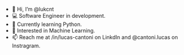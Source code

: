 - 👋 Hi, I’m @lukcnt
- 💻 Software Engineer in development.
- 🐍 Currently learning Python.
- 👀 Interested in Machine Learning.
- 📫 Reach me at /in/lucas-cantoni on LinkdIn and @cantoni.lucas on Instragram.

<!---
lukcnt/lukcnt is a ✨ special ✨ repository because its `README.md` (this file) appears on your GitHub profile.
You can click the Preview link to take a look at your changes.
--->
